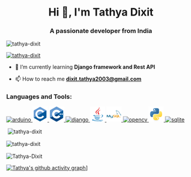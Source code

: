 
<h1 align="center">Hi 👋, I'm Tathya Dixit</h1>
<h3 align="center">A passionate developer from India</h3>

<p align="left"> <img
        src="https://komarev.com/ghpvc/?username=tathya-dixit&label=Profile%20views&color=0e75b6&style=flat"
        alt="tathya-dixit" /> </p>

<p align="left"> <a href="https://github.com/ryo-ma/github-profile-trophy"><img
            src="https://github-profile-trophy.vercel.app/?username=tathya-dixit" alt="tathya-dixit" /></a> </p>

- 🌱 I’m currently learning **Django framework and Rest API**

- 📫 How to reach me **dixit.tathya2003@gmail.com**

<p align="left">
</p>

<h3 align="left">Languages and Tools:</h3>
<p align="left"> <a href="https://www.arduino.cc/" target="_blank" rel="noreferrer"> <img
            src="https://cdn.worldvectorlogo.com/logos/arduino-1.svg" alt="arduino" width="40" height="40" /> </a> <a
        href="https://www.cprogramming.com/" target="_blank" rel="noreferrer"> <img
            src="https://raw.githubusercontent.com/devicons/devicon/master/icons/c/c-original.svg" alt="c" width="40"
            height="40" /> </a> <a href="https://www.w3schools.com/cpp/" target="_blank" rel="noreferrer"> <img
            src="https://raw.githubusercontent.com/devicons/devicon/master/icons/cplusplus/cplusplus-original.svg"
            alt="cplusplus" width="40" height="40" /> </a> <a href="https://www.djangoproject.com/" target="_blank"
        rel="noreferrer"> <img src="https://cdn.worldvectorlogo.com/logos/django.svg" alt="django" width="40"
            height="40" /> </a> <a href="https://www.java.com" target="_blank" rel="noreferrer"> <img
            src="https://raw.githubusercontent.com/devicons/devicon/master/icons/java/java-original.svg" alt="java"
            width="40" height="40" /> </a> <a href="https://www.mysql.com/" target="_blank" rel="noreferrer"> <img
            src="https://raw.githubusercontent.com/devicons/devicon/master/icons/mysql/mysql-original-wordmark.svg"
            alt="mysql" width="40" height="40" /> </a> <a href="https://opencv.org/" target="_blank" rel="noreferrer">
        <img src="https://www.vectorlogo.zone/logos/opencv/opencv-icon.svg" alt="opencv" width="40" height="40" /> </a>
    <a href="https://www.python.org" target="_blank" rel="noreferrer"> <img
            src="https://raw.githubusercontent.com/devicons/devicon/master/icons/python/python-original.svg"
            alt="python" width="40" height="40" /> </a> <a href="https://www.sqlite.org/" target="_blank"
        rel="noreferrer"> <img src="https://www.vectorlogo.zone/logos/sqlite/sqlite-icon.svg" alt="sqlite" width="40"
            height="40" /> </a> </p>

<p>&nbsp;<img align="center"
        src="https://github-readme-stats.vercel.app/api?username=tathya-dixit&show_icons=true&locale=en"
        alt="tathya-dixit" /></p>

<p><img align="center"
        src="https://github-readme-stats.vercel.app/api/top-langs?username=tathya-dixit&show_icons=true&locale=en&layout=compact"
        alt="tathya-dixit" /></p>

<p><img align="center" src="https://github-readme-streak-stats.herokuapp.com/?user=tathya-dixit&" alt="Tathya-Dixit" />
</p>

[![Tathya's github activity
graph](https://github-readme-activity-graph.vercel.app/graph?username=Tathya-Dixit&theme=react-dark)](https://github.com/ashutosh00710/github-readme-activity-graph)]
